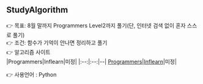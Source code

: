 ## StudyAlgorithm
👉 목표: 8월 말까지 Programmers Level2까지 풀기(단, 인터넷 검색 없이 혼자 스스로 풀기)<br>
👉 조건: 함수가 기억이 안나면 정리하고 풀기<br>
👉 알고리즘 사이트<br>
|Programmers|Inflearn|미정|
|:--:|:--:|--|
[Programmers](https://programmers.co.kr/learn/challenges?tab=all_challenges)|[Inflearn](https://www.inflearn.com/)|미정|

👉 사용언어 : Python 
